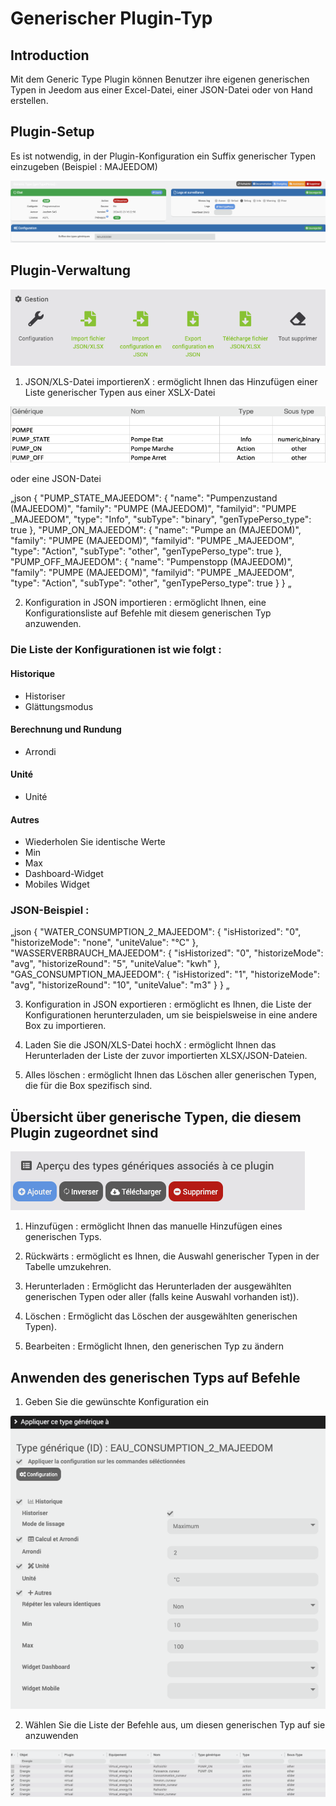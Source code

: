 # Generischer Plugin-Typ

## Introduction

Mit dem Generic Type Plugin können Benutzer ihre eigenen generischen Typen in Jeedom aus einer Excel-Datei, einer JSON-Datei oder von Hand erstellen.

## Plugin-Setup

Es ist notwendig, in der Plugin-Konfiguration ein Suffix generischer Typen einzugeben (Beispiel : MAJEEDOM)

![Plugin-Setup](../images/configuration_plugin.png)

## Plugin-Verwaltung

![Plugin-Verwaltung](../images/gestion_plugin.png)

1. JSON/XLS-Datei importierenX : ermöglicht Ihnen das Hinzufügen einer Liste generischer Typen aus einer XSLX-Datei

![Import XLSX](../images/import_xlsx.png)

oder eine JSON-Datei

„json
{
    "PUMP_STATE_MAJEEDOM": {
        "name": "Pumpenzustand (MAJEEDOM)",
        "family": "PUMPE (MAJEEDOM)",
        "familyid": "PUMPE _MAJEEDOM",
        "type": "Info",
        "subType": "binary",
        "genTypePerso_type": true
    },
    "PUMP_ON_MAJEEDOM": {
        "name": "Pumpe an (MAJEEDOM)",
        "family": "PUMPE (MAJEEDOM)",
        "familyid": "PUMPE _MAJEEDOM",
        "type": "Action",
        "subType": "other",
        "genTypePerso_type": true
    },
    "PUMP_OFF_MAJEEDOM": {
        "name": "Pumpenstopp (MAJEEDOM)",
        "family": "PUMPE (MAJEEDOM)",
        "familyid": "PUMPE _MAJEEDOM",
        "type": "Action",
        "subType": "other",
        "genTypePerso_type": true
    }
}
„

2. Konfiguration in JSON importieren : ermöglicht Ihnen, eine Konfigurationsliste auf Befehle mit diesem generischen Typ anzuwenden. 
### Die Liste der Konfigurationen ist wie folgt : 

#### Historique
- Historiser
- Glättungsmodus

#### Berechnung und Rundung
- Arrondi

#### Unité
- Unité

#### Autres
- Wiederholen Sie identische Werte
- Min
- Max
- Dashboard-Widget
- Mobiles Widget

### JSON-Beispiel :

„json
{
    "WATER_CONSUMPTION_2_MAJEEDOM": {
        "isHistorized": "0",
        "historizeMode": "none",
        "uniteValue": "°C"
    },
    "WASSERVERBRAUCH_MAJEEDOM": {
        "isHistorized": "0",
        "historizeMode": "avg",
        "historizeRound": "5",
        "uniteValue": "kwh"
    },
    "GAS_CONSUMPTION_MAJEEDOM": {
        "isHistorized": "1",
        "historizeMode": "avg",
        "historizeRound": "10",
        "uniteValue": "m3"
    }
}
„

3. Konfiguration in JSON exportieren : ermöglicht es Ihnen, die Liste der Konfigurationen herunterzuladen, um sie beispielsweise in eine andere Box zu importieren.

4. Laden Sie die JSON/XLS-Datei hochX : ermöglicht Ihnen das Herunterladen der Liste der zuvor importierten XLSX/JSON-Dateien.

5. Alles löschen : ermöglicht Ihnen das Löschen aller generischen Typen, die für die Box spezifisch sind.


## Übersicht über generische Typen, die diesem Plugin zugeordnet sind

![Apercu du plugin](../images/apercu_plugin.png)

1. Hinzufügen : ermöglicht Ihnen das manuelle Hinzufügen eines generischen Typs.

2. Rückwärts : ermöglicht es Ihnen, die Auswahl generischer Typen in der Tabelle umzukehren.

3. Herunterladen : Ermöglicht das Herunterladen der ausgewählten generischen Typen oder aller (falls keine Auswahl vorhanden ist)).

4. Löschen : Ermöglicht das Löschen der ausgewählten generischen Typen).

5. Bearbeiten : Ermöglicht Ihnen, den generischen Typ zu ändern

## Anwenden des generischen Typs auf Befehle

1. Geben Sie die gewünschte Konfiguration ein

![Configuration du Art générique](../images/configuration_type_generique.png)

2. Wählen Sie die Liste der Befehle aus, um diesen generischen Typ auf sie anzuwenden

![Liste des commandes](../images/liste_commandes.png)
